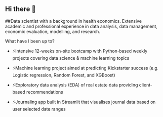 ## Hi there 👋

##Data scientist with a background in health economics.
Extensive academic and professional experience in data analysis, data management, economic evaluation, modelling, and research.

What have I been up to? 

- ⚡Intensive 12-weeks on-site bootcamp with Python-based weekly projects
 covering data science & machine learning topics

- ⚡Machine learning project aimed at predicting Kickstarter success (e.g. Logistic 
regression, Random Forest, and XGBoost)

- ⚡Exploratory data analysis (EDA) of real estate data providing client-based
 recommendations

- ⚡Journaling app built in Streamlit that visualises journal data based on user 
selected date ranges
